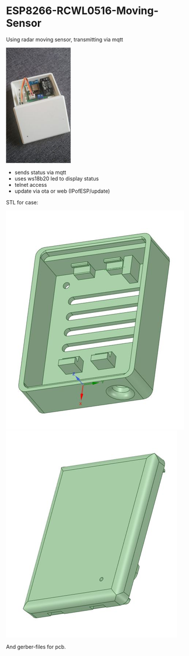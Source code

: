 # ESP8266-RCWL0516-Moving-Sensor
Using radar moving sensor, transmitting via mqtt

![bwm01](https://github.com/Bavarialex/ESP8266-RCWL0516-Moving-Sensor/blob/main/pics/bwm01.jpg)

- sends status via mqtt
- uses ws18b20 led to display status
- telnet access
- update via ota or web (IPofESP/update)

STL for case:

![bwm03](https://github.com/Bavarialex/ESP8266-RCWL0516-Moving-Sensor/blob/main/pics/bwm03.jpg)
![bwm02](https://github.com/Bavarialex/ESP8266-RCWL0516-Moving-Sensor/blob/main/pics/bwm02.jpg)

And gerber-files for pcb.
